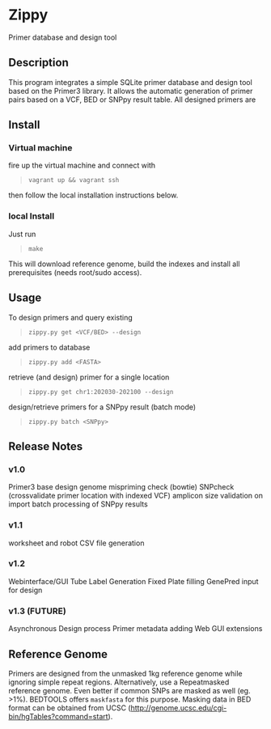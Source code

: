 # Zippy
Primer database and design tool

## Description
This program integrates a simple SQLite primer database and design tool based on the Primer3 library.
It allows the automatic generation of primer pairs based on a VCF, BED or SNPpy result table.
All designed primers are

## Install
### Virtual machine
fire up the virtual machine and connect with
> `vagrant up && vagrant ssh`

then follow the local installation instructions below.

### local Install
Just run
> `make`

This will download reference genome, build the indexes and install all prerequisites (needs root/sudo access).

## Usage
To design primers and query existing
> `zippy.py get <VCF/BED> --design`

add primers to database
> `zippy.py add <FASTA>`

retrieve (and design) primer for a single location
> `zippy.py get chr1:202030-202100 --design`

design/retrieve primers for a SNPpy result (batch mode)
> `zippy.py batch <SNPpy>`

## Release Notes
### v1.0
Primer3 base design
genome mispriming check (bowtie)
SNPcheck (crossvalidate primer location with indexed VCF)
amplicon size validation on import
batch processing of SNPpy results

### v1.1
worksheet and robot CSV file generation

### v1.2
Webinterface/GUI
Tube Label Generation
Fixed Plate filling
GenePred input for design

### v1.3 (FUTURE)
Asynchronous Design process
Primer metadata adding
Web GUI extensions

## Reference Genome
Primers are designed from the unmasked 1kg reference genome while ignoring simple repeat regions.
Alternatively, use a Repeatmasked reference genome. Even better if common SNPs are masked as well (eg. >1%).
BEDTOOLS offers `maskfasta` for this purpose. Masking data in BED format can be obtained from UCSC (http://genome.ucsc.edu/cgi-bin/hgTables?command=start).

